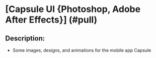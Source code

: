 # [Capsule UI {Photoshop, Adobe After Effects}] (#pull)

## Description:
* Some images, designs, and animations for the mobile app Capsule

